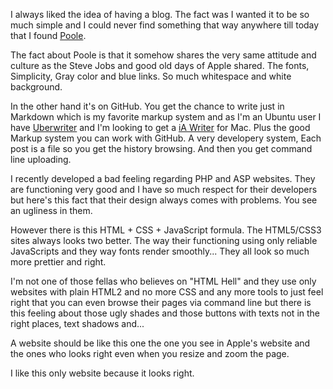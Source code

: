 I always liked the idea of having a blog. The fact was I wanted it to be so much simple and I could never find something that way anywhere till today that I found [Poole](http://getpoole.com).<br>

The fact about Poole is that it somehow shares the very same attitude and culture as the Steve Jobs and good old days of Apple shared. The fonts, Simplicity, Gray color and blue links. So much whitespace and white background.<br>

In the other hand it's on GitHub. You get the chance to write just in Markdown which is my favorite markup system and as I'm an Ubuntu user I have [Uberwriter](http://uberwriter.wolfvollprecht.de) and I'm looking to get a [iA Writer](http://www.iawriter.com/mac/) for Mac. Plus the good Markup system you can work with GitHub. A very developery system, Each post is a file so you get the history browsing. And then you get command line uploading. <br>

I recently developed a bad feeling regarding PHP and ASP websites. They are functioning very good and I have so much respect for their developers but here's this fact that their design always comes with problems. You see an ugliness in them.<br>

However there is this HTML + CSS + JavaScript formula. The HTML5/CSS3 sites always looks two better. The way their functioning using only reliable JavaScripts and they way fonts render smoothly... They all look so much more prettier and right.<br>

I'm not one of those fellas who believes on "HTML Hell" and they use only websites with plain HTML2 and no more CSS and any more tools to just feel right that you can even browse their pages via command line but there is this feeling about those ugly shades and those buttons with texts not in the right places, text shadows and... <br>

A website should be like this one the one you see in Apple's website and the ones who looks right even when you resize and zoom the page.

I like this only website because it looks right.